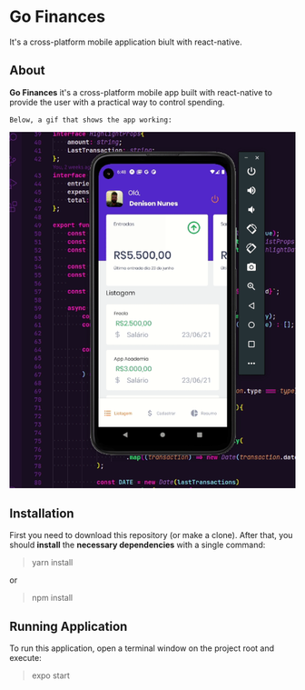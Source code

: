 # Go Finances

It's a cross-platform mobile application biult with react-native.

## About

<b>Go Finances</b> it's a cross-platform mobile app built with react-native to provide the user with a practical way to control spending.

    Below, a gif that shows the app working:

<img src="./src/assets/readme/default.gif">

## Installation

First you need to download this repository (or make a clone).
After that, you should <b>install</b> the <b>necessary dependencies</b> with a single command:

> yarn install

or

> npm install

## Running Application

To run this application, open a terminal window on the project root and execute:

> expo start
